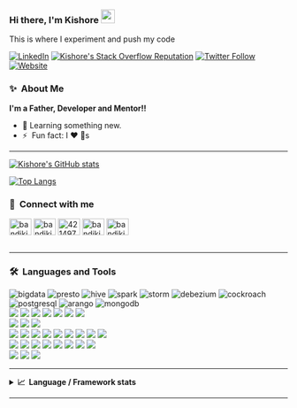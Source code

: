 ### Hi there, I'm Kishore <a href="https://www.bandikishores.com/"><img src="https://media.giphy.com/media/hvRJCLFzcasrR4ia7z/giphy.gif" width="25px"></a>

This is where I experiment and push my code

[![LinkedIn](https://img.shields.io/badge/LinkedIn-0077B5?style=for-the-badge&logo=linkedin&logoColor=white)](https://in.linkedin.com/in/bandikishores)
[![Kishore's Stack Overflow Reputation](https://img.shields.io/stackexchange/stackoverflow/r/1925997?color=orange&logo=stackoverflow&style=for-the-badge)](https://stackoverflow.com/users/1925997/kishore-bandi "Kishore's Stack Overflow Reputation")
[![Twitter Follow](https://img.shields.io/twitter/follow/bandikishores?color=1DA1F2&logo=twitter&style=for-the-badge)](https://twitter.com/intent/follow?original_referer=https%3A%2F%2Fgithub.com%2Fbandikishores&screen_name=bandikishores)
[![Website](https://img.shields.io/badge/Kishore-Bandi-blueviolet?style=for-the-badge)](https://www.bandikishores.com)


### ✨&nbsp;&nbsp;About&nbsp;Me
  <b>I'm a Father, Developer and Mentor!!</b>

- 🌱 Learning something new.
- ⚡ &nbsp;Fun fact: I :heart: :dog:s


---


  [![Kishore's GitHub stats](https://github-readme-stats.vercel.app/api?username=bandikishores&count_private=true&show_icons=true&theme=tokyonight&hide_border=true&show_icons=true&count_private=true)](https://github.com/bandikishores/github-readme-stats)



[![Top Langs](https://github-readme-stats.vercel.app/api/top-langs/?username=bandikishores&layout=compact&theme=tokyonight&hide_border=true&show_icons=true)](https://github.com/anuraghazra/github-readme-stats)


### 🔗 &nbsp;**Connect with me**
<p align="left">
<a href="https://twitter.com/bandikishores" target="blank"><img align="center" src="https://raw.githubusercontent.com/rahuldkjain/github-profile-readme-generator/master/src/images/icons/Social/twitter.svg" alt="bandikishores" height="30" width="40" /></a>
<a href="https://linkedin.com/in/bandikishores" target="blank"><img align="center" src="https://raw.githubusercontent.com/rahuldkjain/github-profile-readme-generator/master/src/images/icons/Social/linked-in-alt.svg" alt="bandikishores" height="30" width="40" /></a>
<a href="https://stackoverflow.com/users/1925997" target="blank"><img align="center" src="https://raw.githubusercontent.com/rahuldkjain/github-profile-readme-generator/master/src/images/icons/Social/stack-overflow.svg" alt="4214976" height="30" width="40" /></a>
<a href="https://instagram.com/bandikishores" target="blank"><img align="center" src="https://raw.githubusercontent.com/rahuldkjain/github-profile-readme-generator/master/src/images/icons/Social/instagram.svg" alt="bandikishores" height="30" width="40" /></a>
<a href="https://dev.to/bandikishores" target="blank"><img align="center" src="https://cdn.jsdelivr.net/npm/simple-icons@3.0.1/icons/dev-dot-to.svg" alt="bandikishores" height="30" width="40" /></a>

<br />
<br />

---

### 🛠️&nbsp;&nbsp;Languages&nbsp;and&nbsp;Tools
<p>


![bigdata](https://img.shields.io/badge/technology-bigdata-informational?style=for-the-badge&logo=bigdata&logoColor=white&color=2bbc8a)
![presto](https://img.shields.io/badge/tools-presto-informational?style=for-the-badge&logo=apache-hive&logoColor=white&color=2bbc8a)
![hive](https://img.shields.io/badge/tools-hive-informational?style=for-the-badge&logo=hive&logoColor=white&color=2bbc8a)
![spark](https://img.shields.io/badge/tools-spark-informational?style=for-the-badge&logo=apache-Spark&logoColor=white&color=2bbc8a)
![storm](https://img.shields.io/badge/tools-storm-informational?style=for-the-badge&logo=apache-storm&logoColor=white&color=2bbc8a)
![debezium](https://img.shields.io/badge/tools-debezium-informational?style=for-the-badge&logo=debezium&logoColor=white&color=2bbc8a)
![cockroach](https://img.shields.io/badge/database-cockroachdb-informational?style=for-the-badge&logo=Cockroach%20Labs&logoColor=white&color=2bbc8a)
![postgresql](https://img.shields.io/badge/database-postgresql-informational?style=for-the-badge&logo=postgresql&logoColor=white&color=2bbc8a)
![arango](https://img.shields.io/badge/tools-arangodb-informational?style=for-the-badge&logo=arangodb&logoColor=white&color=2bbc8a)
![mongodb](https://img.shields.io/badge/tools-mongodb-informational?style=for-the-badge&logo=mongodb&logoColor=white&color=2bbc8a)
<br/>
<img src="https://img.shields.io/badge/Java-ED8B00?style=for-the-badge&logo=java&logoColor=white" />
<img src="https://img.shields.io/badge/Go-00ADD8?style=for-the-badge&logo=go&logoColor=white"/>
<img src="https://img.shields.io/badge/C%2B%2B-00599C?style=for-the-badge&logo=c%2B%2B&logoColor=white"/>
<img src="https://img.shields.io/badge/C%23-239120?style=for-the-badge&logo=c-sharp&logoColor=white"/>
<img src="https://img.shields.io/badge/Python-FFD43B?style=for-the-badge&logo=python&logoColor=darkgreen"/>
<img src="https://img.shields.io/badge/Scala-DC322F?style=for-the-badge&logo=scala&logoColor=white"/>
<img src="https://img.shields.io/badge/Scala-DC322F?style=for-the-badge&logo=scala&logoColor=white"/>
<br/>
<img src="https://img.shields.io/badge/Amazon_AWS-232F3E?style=for-the-badge&logo=amazon-aws&logoColor=white"/>
<img src="https://img.shields.io/badge/microsoft%20azure-0089D6?style=for-the-badge&logo=microsoft-azure&logoColor=white"/>
<img src="https://img.shields.io/badge/GitHub_Actions-2088FF?style=for-the-badge&logo=github-actions&logoColor=white"/>
<br/>
<img src="https://img.shields.io/badge/Apache_Kafka-231F20?style=for-the-badge&logo=apache-kafka&logoColor=white"/>
<img src="https://img.shields.io/badge/redis-CC0000.svg?&style=for-the-badge&logo=redis&logoColor=white"/>
<img src="https://img.shields.io/badge/Airflow-017CEE?style=for-the-badge&logo=Apache%20Airflow&logoColor=white"/>
<img src="https://img.shields.io/badge/Docker-2CA5E0?style=for-the-badge&logo=docker&logoColor=white"/>
<img src="https://img.shields.io/badge/kubernetes-326ce5.svg?&style=for-the-badge&logo=kubernetes&logoColor=white"/>
<img src="https://img.shields.io/badge/Spring_Boot-F2F4F9?style=for-the-badge&logo=spring-boot"/>
<img src="https://img.shields.io/badge/Spring-6DB33F?style=for-the-badge&logo=spring&logoColor=white"/>
<img src="https://img.shields.io/badge/Istio-466BB0?style=for-the-badge&logo=Istio&logoColor=white"/>
<img src="https://img.shields.io/badge/JWT-000000?style=for-the-badge&logo=JSON%20web%20tokens&logoColor=white"/>
<br/>
<img src="https://img.shields.io/badge/Git-F05032?style=for-the-badge&logo=git&logoColor=white"/>
<img src="https://img.shields.io/badge/Postman-FF6C37?style=for-the-badge&logo=Postman&logoColor=white"/>
<img src="https://img.shields.io/badge/Swagger-85EA2D?style=for-the-badge&logo=Swagger&logoColor=white"/>
<img src="https://img.shields.io/badge/Swagger-85EA2D?style=for-the-badge&logo=Swagger&logoColor=white"/>
<img src="https://img.shields.io/badge/apache_maven-C71A36?style=for-the-badge&logo=apachemaven&logoColor=white"/>
<img src="https://img.shields.io/badge/gradle-02303A?style=for-the-badge&logo=gradle&logoColor=white"/>
<img src="https://img.shields.io/badge/Jenkins-D24939?style=for-the-badge&logo=Jenkins&logoColor=white"/>
<img src="https://img.shields.io/badge/Jira-0052CC?style=for-the-badge&logo=Jira&logoColor=white"/>
<br/>
<img src="https://img.shields.io/badge/Visual_Studio_Code-0078D4?style=for-the-badge&logo=visual%20studio%20code&logoColor=white"/>
<img src="https://img.shields.io/badge/Eclipse-2C2255?style=for-the-badge&logo=eclipse&logoColor=white"/>
<img src="https://img.shields.io/badge/Visual_Studio-5C2D91?style=for-the-badge&logo=visual%20studio&logoColor=white"/>
</p>

---
<details>
  <summary><b>📈&nbsp;&nbsp;Language&nbsp;/&nbsp;Framework stats</b></summary>
  <br/>
  <a href='https://profile.codersrank.io/user/bandikishores/'>
  <img
  src="https://cr-skills-chart-widget.azurewebsites.net/api/api?username=bandikishores&padding=30&show-other-skills=true"
/>
  </a>

</details>

---




[website]: https://bandikishores.com
[twitter]: https://twitter.com/bandikishores
[youtube]: https://youtube.com/bandikishores
[instagram]: https://instagram.com/bandikishores
[linkedin]: https://linkedin.com/in/bandikishores
